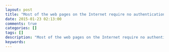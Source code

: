 ```yaml
---
layout: post
title: "Most of the web pages on the Internet require no authentication or authorization"
date: 2015-01-23 02:13:00 
comments: true
categories: []
tags: []
description: "Most of the web pages on the Internet require no authentication or authorization"
keywords: 
---
```





